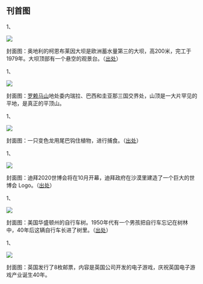 ## 刊首图

1、

![](https://www.wangbase.com/blogimg/asset/202003/bg2020031923.jpg)

封面图：奥地利的柯恩布莱因大坝是欧洲蓄水量第三的大坝，高200米，完工于1979年。大坝顶部有一个悬空的观景台。（[出处](https://www.facebook.com/discoverytw/posts/3127503773949242)）

1、

![](https://www.wangbase.com/blogimg/asset/202002/bg2020021901.jpg)

封面图：[罗赖马山](https://zh.wikipedia.org/wiki/%E7%BD%97%E8%B5%96%E9%A9%AC%E5%B1%B1)地处委内瑞拉、巴西和圭亚那三国交界处，山顶是一大片罕见的平地，是真正的平顶山。

1、

![](https://www.wangbase.com/blogimg/asset/202002/bg2020021705.jpg)

封面图：一只变色龙用尾巴钩住植物，进行捕食。（[出处](https://www.instagram.com/p/B8kepJrlDUu/)）

1、

![](https://www.wangbase.com/blogimg/asset/202002/bg2020021203.jpg)

封面图：迪拜2020世博会将在10月开幕，迪拜政府在沙漠里建造了一个巨大的世博会 Logo。（[出处](https://range.ae/uae-of-the-future-what-the-country-will-look-like-after-2020/)）

1、

![](https://www.wangbase.com/blogimg/asset/202002/bg2020020707.jpg)

封面图：美国华盛顿州的自行车树。1950年代有一个男孩把自行车忘记在树林中，40年后这辆自行车长进了树里。（[出处](https://www.thevintagenews.com/2016/08/29/the-real-story-behind-a-boy-left-his-bike-chained-to-a-tree-when-he-went-away-to-war-in-1914/)）

1、

![](https://www.wangbase.com/blogimg/asset/202002/bg2020020301.jpg)

封面图：英国发行了8枚邮票，内容是英国公司开发的电子游戏，庆祝英国电子游戏产业诞生40年。
